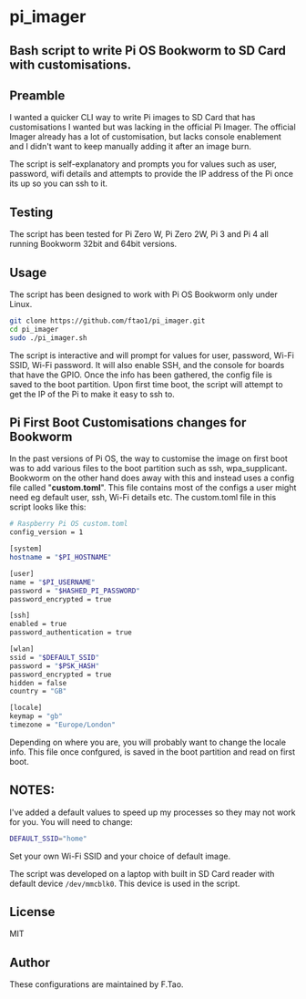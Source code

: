 # pi_imager

## Bash script to write Pi OS Bookworm to SD Card with customisations.

## Preamble
I wanted a quicker CLI way to write Pi images to SD Card that has customisations I wanted but was lacking in the
official Pi Imager.
The official Imager already has a lot of customisation, but lacks console enablement and I didn't want to
keep manually adding it after an image burn.

The script is self-explanatory and prompts you for values such as user, password, wifi details and attempts to
provide the IP address of the Pi once its up so you can ssh to it.

## Testing
The script has been tested for Pi Zero W, Pi Zero 2W, Pi 3 and Pi 4 all running Bookworm 32bit and 64bit versions.

## Usage
The script has been designed to work with Pi OS Bookworm only under Linux.
```bash
git clone https://github.com/ftao1/pi_imager.git
cd pi_imager
sudo ./pi_imager.sh
```
The script is interactive and will prompt for values for user, password, Wi-Fi SSID, Wi-Fi password. It will also
enable SSH, and the console for boards that have the GPIO. Once the info has been gathered, the config file is
saved to the boot partition. Upon first time boot, the script will attempt to get the IP of the Pi to make it
easy to ssh to.

## Pi First Boot Customisations changes for Bookworm
In the past versions of Pi OS, the way to customise the image on first boot was to add various files to the boot
partition such as ssh, wpa_supplicant. Bookworm on the other hand does away with this and instead uses a config file
called "**custom.toml**". This file contains most of the configs a user might need eg default user, ssh, Wi-Fi details etc.
The custom.toml file in this script looks like this:
```bash
# Raspberry Pi OS custom.toml
config_version = 1

[system]
hostname = "$PI_HOSTNAME"

[user]
name = "$PI_USERNAME"
password = "$HASHED_PI_PASSWORD"
password_encrypted = true

[ssh]
enabled = true
password_authentication = true

[wlan]
ssid = "$DEFAULT_SSID"
password = "$PSK_HASH"
password_encrypted = true
hidden = false
country = "GB"

[locale]
keymap = "gb"
timezone = "Europe/London"
```
Depending on where you are, you will probably want to change the locale info. This file once confgured, is saved in the
boot partition and read on first boot.

## NOTES:
I've added a default values to speed up my processes so they may not work for you. You will need to change:
```bash
DEFAULT_SSID="home"
```
Set your own Wi-Fi SSID and your choice of default image.

The script was developed on a laptop with built in SD Card reader with default device `/dev/mmcblk0`. This
device is used in the script.


## License

MIT

## Author

These configurations are maintained by F.Tao.
